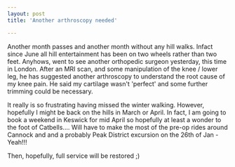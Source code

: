 ```yaml
---
layout: post
title: 'Another arthroscopy needed'

---
```


Another month passes and another month without any hill walks. Infact since June all hill entertainment has been on two wheels rather than two feet. Anyhows, went to see another orthopedic surgeon yesterday, this time in London. After an MRI scan, and some manipulation of the knee / lower leg, he has suggested another arthroscopy to understand the root cause of my knee pain. He said my cartilage wasn't 'perfect' and some further trimming could be necessary.

It really is so frustrating having missed the winter walking. However, hopefully I might be back on the hills in March or April. In fact, I am going to book a weekend in Keswick for mid April so hopefully at least a wonder to the foot of Catbells.... Will have to make the most of the pre-op rides around Cannock and and a probably Peak District excursion on the 26th of Jan - Yeah!!!

Then, hopefully, full service will be restored ;)
